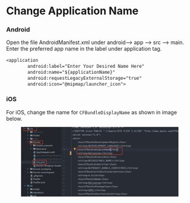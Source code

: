 # Change Application Name



### Android <a href="#android" id="android"></a>

Open the file AndroidManifest.xml under android--> app --> src --> main. Enter the preferred app name in the label under application tag.

```
<application
        android:label="Enter Your Desired Name Here" 
        android:name="${applicationName}"
        android:requestLegacyExternalStorage="true"
        android:icon="@mipmap/launcher_icon">
```

### iOS <a href="#ios" id="ios"></a>

For iOS, change the name for `CFBundleDisplayName` as shown in image below.

<figure><img src="../.gitbook/assets/image.jpg" alt=""><figcaption></figcaption></figure>
